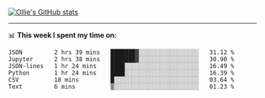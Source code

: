 <!--
**icedpanda/icedpanda** is a ✨ _special_ ✨ repository because its `README.md` (this file) appears on your GitHub profile.

Here are some ideas to get you started:

- 🔭 I’m currently working on ...
- 🌱 I’m currently learning ...
- 👯 I’m looking to collaborate on ...
- 🤔 I’m looking for help with ...
- 💬 Ask me about ...
- 📫 How to reach me: ...
- 😄 Pronouns: ...
- ⚡ Fun fact: ...
-->
[![Ollie's GitHub stats](https://github-readme-stats-icedpanda.vercel.app/api?username=icedpanda&count_private=true&show_icons=true)](https://github.com/icedpanda)

---
📊 **This week I spent my time on:**
<!--START_SECTION:waka-->

```text
JSON         2 hrs 39 mins   ███████▓░░░░░░░░░░░░░░░░░   31.12 %
Jupyter      2 hrs 38 mins   ███████▓░░░░░░░░░░░░░░░░░   30.90 %
JSON-lines   1 hr 24 mins    ████░░░░░░░░░░░░░░░░░░░░░   16.49 %
Python       1 hr 24 mins    ████░░░░░░░░░░░░░░░░░░░░░   16.39 %
CSV          18 mins         █░░░░░░░░░░░░░░░░░░░░░░░░   03.64 %
Text         6 mins          ▒░░░░░░░░░░░░░░░░░░░░░░░░   01.23 %
```

<!--END_SECTION:waka-->
